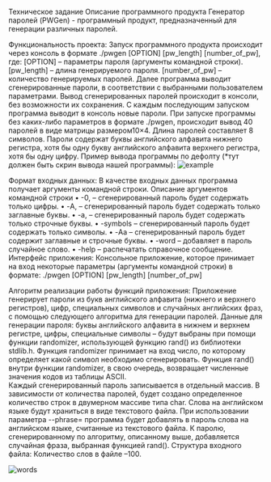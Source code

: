 Техническое задание
Описание программного продукта
Генератор паролей (PWGen) - программный продукт, предназначенный для генерации различных паролей.

Функциональность проекта:
Запуск программного продукта происходит через консоль в формате ./pwgen [OPTION] [pw_length] [number_of_pw], где:
[OPTION] – параметры пароля (аргументы командной строки).
[pw_length] – длина генерируемого пароля.
[number_of_pw] – количество генерируемых паролей.
Далее программа выводит сгенерированные пароли, в соответствии с выбранными пользователем параметрами.
Вывод сгенерированных паролей происходит в консоли, без возможности их сохранения. С каждым последующим запуском программа выводит в консоль новые пароли.
При запуске программы без каких-либо параметров в формате ./pwgen, происходит вывод 40 паролей в виде матрицы размером10×4. Длина паролей составляет 8 символов. Пароли содержат буквы английского алфавита нижнего регистра, хотя бы одну букву английского алфавита верхнего регистра, хотя бы одну цифру.
Пример вывода программы по дефолту (*тут должен быть скрин вывода нашей программы):
![example](https://user-images.githubusercontent.com/124039485/235341812-0754edcf-7494-460b-a0da-8ebf2baadfb7.png)

Формат входных данных:
В качестве входных данных программа получает аргументы командной строки. Описание аргументов командной строки
    • -0, – сгенерированный пароль будет содержать только цифры.
    • -A,  – сгенерированный пароль будет содержать только заглавные буквы.
    • -a, – cгенерированный пароль будет содержать только строчные буквы.
    • -symbols – сгенерированный пароль будет содержать только символы.
    • -Aa – сгенерированный пароль будет содержит заглавные и строчные буквы.
    • -word – добавляет в пароль случайное слово.
    • -help – распечатать справочное сообщение.
Интерфейс приложения:
Консольное приложение, которое принимает на вход некоторые параметры (аргументы командной строки) в формате:
./pwgen [OPTION] [pw_length] [number_of_pw]

Алгоритм реализации работы функций приложения:
Приложение генерирует пароли из букв английского алфавита (нижнего и верхнего регистров), цифр, специальных символов и случайных английских фраз, с помощью следующего алгоритма для генерации паролей.
Данные для генерации пароля: буквы английского алфавита в нижнем и верхнем регистре, цифры, специальные символы – будут выбраны при помощи функции randomizer, использующей функцию rand() из библиотеки stdlib.h. Функция randomizer принимает на вход число, по которому определяет какой символ необходимо сгенерировать. Функция rand() внутри функции randomizer, в свою очередь, возвращает численные значения кодов из таблицы ASCII.  
Каждый сгенерированный пароль записывается в отдельный массив. В зависимости от количества паролей, будет создано определенное количество строк в двумерном массиве типа char.
Слова на английском языке будут храниться в виде текстового файла. При использовании параметра --phrase=<num> программа будет добавлять в пароль слова на английском языке, считанные из текстового файла. К паролю, сгенерированному по алгоритму, описанному выше, добавляется случайная фраза, выбранная функцией rand().
Структура входного файла:
Количество слов в файле –100.
    
![words](https://user-images.githubusercontent.com/124039485/235341865-36efe4ec-c0cc-4d4d-99f7-bdc804520529.png)
